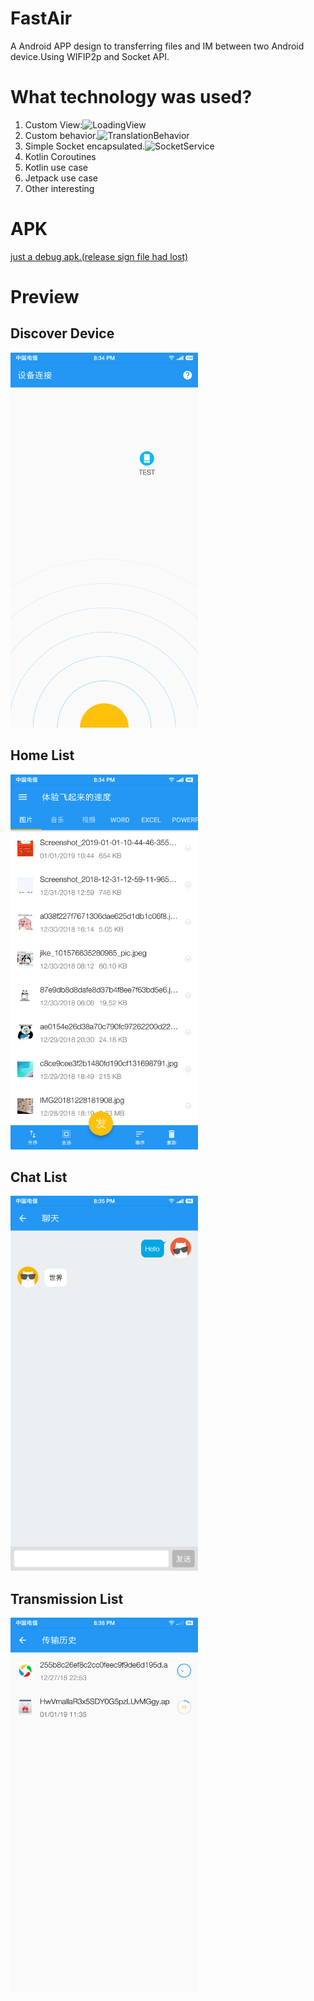 # FastAir
A Android APP design to transferring files and IM between two Android device.Using WIFIP2p and Socket API.

# What technology was used?
1. Custom View:![LoadingView](https://github.com/hongui/FastAir/blob/master/app/src/main/java/com/mob/lee/fastair/view/LoadView.kt)
2. Custom behavior.![TranslationBehavior](https://github.com/hongui/FastAir/blob/master/app/src/main/java/com/mob/lee/fastair/view/TranslationBehavior.kt)
3. Simple Socket encapsulated.![SocketService](https://github.com/hongui/FastAir/blob/master/app/src/main/java/com/mob/lee/fastair/io/SocketService.kt)
4. Kotlin Coroutines
5. Kotlin use case
6. Jetpack use case
7. Other interesting

# APK
[just a debug apk.(release sign file had lost)](https://github.com/hongui/FastAir/releases)

# Preview
## Discover Device

<img width="300" src="Screenshots/discover.png" alt="discover page" />

## Home List

<img width="300" src="Screenshots/list.png" alt="home list page" />

## Chat List

<img width="300" src="Screenshots/chat.png" alt="chat list page" />

## Transmission List

<img width="300" src="Screenshots/file.png" alt="transmission page" />
